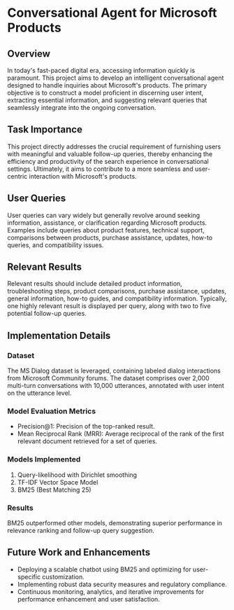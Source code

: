 # Conversational Agent for Microsoft Products

## Overview

In today's fast-paced digital era, accessing information quickly is paramount. This project aims to develop an intelligent conversational agent designed to handle inquiries about Microsoft's products. The primary objective is to construct a model proficient in discerning user intent, extracting essential information, and suggesting relevant queries that seamlessly integrate into the ongoing conversation.

## Task Importance

This project directly addresses the crucial requirement of furnishing users with meaningful and valuable follow-up queries, thereby enhancing the efficiency and productivity of the search experience in conversational settings. Ultimately, it aims to contribute to a more seamless and user-centric interaction with Microsoft's products.

## User Queries

User queries can vary widely but generally revolve around seeking information, assistance, or clarification regarding Microsoft products. Examples include queries about product features, technical support, comparisons between products, purchase assistance, updates, how-to queries, and compatibility issues.

## Relevant Results

Relevant results should include detailed product information, troubleshooting steps, product comparisons, purchase assistance, updates, general information, how-to guides, and compatibility information. Typically, one highly relevant result is displayed per query, along with two to five potential follow-up queries.

## Implementation Details

### Dataset
The MS Dialog dataset is leveraged, containing labeled dialog interactions from Microsoft Community forums. The dataset comprises over 2,000 multi-turn conversations with 10,000 utterances, annotated with user intent on the utterance level.

### Model Evaluation Metrics
- Precision@1:  Precision of the top-ranked result.
- Mean Reciprocal Rank (MRR):  Average reciprocal of the rank of the first relevant document retrieved for a set of queries.

### Models Implemented
1. Query-likelihood with Dirichlet smoothing
2. TF-IDF Vector Space Model
3. BM25 (Best Matching 25)

### Results
BM25 outperformed other models, demonstrating superior performance in relevance ranking and follow-up query suggestion.

## Future Work and Enhancements

- Deploying a scalable chatbot using BM25 and optimizing for user-specific customization.
- Implementing robust data security measures and regulatory compliance.
- Continuous monitoring, analytics, and iterative improvements for performance enhancement and user satisfaction.
